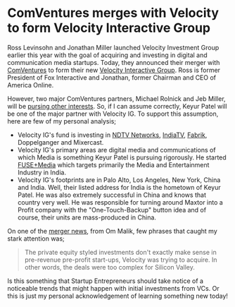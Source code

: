 # ComVentures merges with Velocity to form Velocity Interactive Group

Ross Levinsohn and Jonathan Miller launched Velocity Investment Group earlier this year with the goal of acquiring and investing in digital and communication media startups. Today, they announced their merger with <a href="http://www.comventures.com/">ComVentures</a> to form their new <a href="http://www.velocityig.com/">Velocity Interactive Group</a>. Ross is former President of Fox Interactive and Jonathan, former Chairman and CEO of America Online.

However, two major ComVentures partners, Michael Rolnick and Jeb Miller, will be <a href="http://www.techcrunch.com/2007/12/17/comventures-merges-with-velocity/">pursing other interests</a>. So, if I can assume correctly, Keyur Patel will be one of the major partner with Velocity IG. To support this assumption, here are few of my personal analysis;

- Velocity IG's fund is investing in <a href="/2007/com-ventures-invest-20-million-in-ndtv/">NDTV Networks</a>, <a href="/2007/comventures-buys-1917-stake-in-india-tv/">IndiaTV</a>, <a href="http://www.fabrik.com/">Fabrik</a>, Doppelganger and Mixercast.
- Velocity IG's primary areas are digital media and communications of which Media is something Keyur Patel is pursuing rigorously. He started <a href="/2007/fusemedia/">FUSE+Media</a> which targets primarily the Media and Entertainment Industry in India.
- Velocity IG's footprints are in Palo Alto, Los Angeles, New York, China and India. Well, their listed address for India is the hometown of Keyur Patel. He was also extremely successful in China and knows that country very well. He was responsible for turning around Maxtor into a Profit company with the "One-Touch-Backup" button idea and of course, their units are mass-produced in China.

On one of the <a href="http://gigaom.com/2007/12/17/comventures-velocity-play-lets-make-a-deal/">merger news</a>, from Om Malik, few phrases that caught my stark attention was;

> The private equity styled investments don't exactly make sense in pre-revenue pre-profit start-ups, Velocity was trying to acquire. In other words, the deals were too complex for Silicon Valley.

Is this something that Startup Entrepreneurs should take notice of a noticeable trends that might happen with initial investments from VCs. Or this is just my personal acknowledgement of learning something new today!